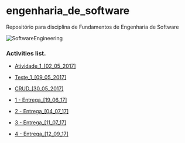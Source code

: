 # engenharia_de_software
Repositório para disciplina de Fundamentos de Engenharia de Software  

![SoftwareEngineering](https://media.licdn.com/mpr/mpr/shrinknp_800_800/AAEAAQAAAAAAAASYAAAAJDY3YmYzZGFkLTE1YTItNDkwNC1iNDM3LWY0ZWI5Y2Y4ODc2Yw.jpg)

### Activities list.

* [Atividade_1_[02_05_2017]](https://github.com/iagoneresb/engenharia_de_software/tree/master/Atividade_1_%5B02_05_2017%5D)

* [Teste_1_[09_05_2017]](https://github.com/iagoneresb/engenharia_de_software/tree/master/Teste_1_%5B09_05_2017%5D)

* [CRUD_[30_05_2017]](https://github.com/iagoneresb/engenharia_de_software/tree/master/CRUD_[30_05_2017])

* [1 - Entrega_[19_06_17]](https://github.com/iagoneresb/engenharia_de_software/tree/master/Entrega_%5B19_06_17%5D)

* [2 - Entrega_[04_07_17]](https://github.com/iagoneresb/engenharia_de_software/tree/master/Entrega_%5B04_07_17%5D)

* [3 - Entrega_[11_07_17]](https://github.com/iagoneresb/engenharia_de_software/tree/master/Entrega_%5B11_07_17%5D)

* [4 - Entrega_[12_09_17]](https://github.com/iagoneresb/engenharia_de_software/tree/master/Entrega_%5B12_09_17%5D)
